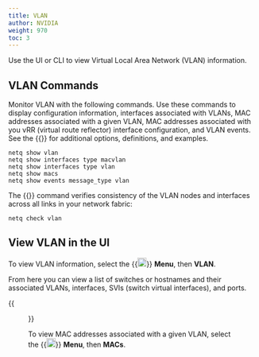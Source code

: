 ```yaml
---
title: VLAN
author: NVIDIA
weight: 970
toc: 3
---
```


Use the UI or CLI to view Virtual Local Area Network (VLAN) information.

## VLAN Commands

Monitor VLAN with the following commands. Use these commands to display configuration information, interfaces associated with VLANs, MAC addresses associated with a given VLAN, MAC addresses associated with you vRR (virtual route reflector) interface configuration, and VLAN events.  See the {{<link title="show/#netq-show-vlan" text="command line reference">}} for additional options, definitions, and examples.

```
netq show vlan
netq show interfaces type macvlan
netq show interfaces type vlan 
netq show macs
netq show events message_type vlan 
```
The {{<link title="check/#netq check vlan" text="netq check vlan">}} command verifies consistency of the VLAN nodes and interfaces across all links in your network fabric:

```
netq check vlan
```
## View VLAN in the UI

To view VLAN information, select the {{<img src="https://icons.cumulusnetworks.com/01-Interface-Essential/03-Menu/navigation-menu.svg" height="18" width="18">}} **Menu**, then **VLAN**.

From here you can view a list of switches or hostnames and their associated VLANs, interfaces, SVIs (switch virtual interfaces), and ports.

{{<figure src="/images/netq/vlan-monitoring-460.png" alt="" width="1100">}}

To view MAC addresses associated with a given VLAN, select the {{<img src="https://icons.cumulusnetworks.com/01-Interface-Essential/03-Menu/navigation-menu.svg" height="18" width="18">}} **Menu**, then **MACs**.